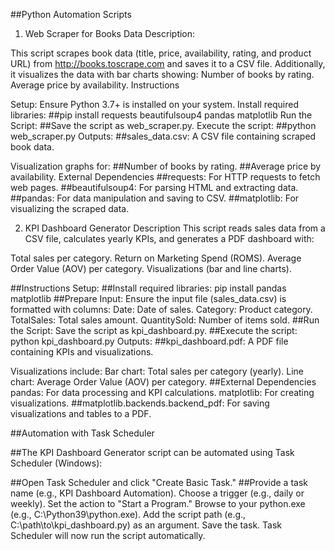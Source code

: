 ##Python Automation Scripts

1. Web Scraper for Books Data
Description:

This script scrapes book data (title, price, availability, rating, and product URL) from http://books.toscrape.com and saves it to a CSV file. 
Additionally, it visualizes the data with bar charts showing:
Number of books by rating.
Average price by availability.
Instructions

Setup:
Ensure Python 3.7+ is installed on your system.
Install required libraries:
##pip install requests beautifulsoup4 pandas matplotlib
Run the Script:
##Save the script as web_scraper.py.
Execute the script:
##python web_scraper.py
Outputs:
##sales_data.csv: A CSV file containing scraped book data.

Visualization graphs for:
##Number of books by rating.
##Average price by availability.
External Dependencies
##requests: For HTTP requests to fetch web pages.
##beautifulsoup4: For parsing HTML and extracting data.
##pandas: For data manipulation and saving to CSV.
##matplotlib: For visualizing the scraped data.


2. KPI Dashboard Generator
Description
This script reads sales data from a CSV file, calculates yearly KPIs, and generates a PDF dashboard with:

Total sales per category.
Return on Marketing Spend (ROMS).
Average Order Value (AOV) per category.
Visualizations (bar and line charts).


##Instructions
Setup:
##Install required libraries:
pip install pandas matplotlib
##Prepare Input:
Ensure the input file (sales_data.csv) is formatted with columns:
Date: Date of sales.
Category: Product category.
TotalSales: Total sales amount.
QuantitySold: Number of items sold.
##Run the Script:
Save the script as kpi_dashboard.py.
##Execute the script:
python kpi_dashboard.py
Outputs:
##kpi_dashboard.pdf: A PDF file containing KPIs and visualizations.

Visualizations include:
Bar chart: Total sales per category (yearly).
Line chart: Average Order Value (AOV) per category.
##External Dependencies
pandas: For data processing and KPI calculations.
matplotlib: For creating visualizations.
##matplotlib.backends.backend_pdf: For saving visualizations and tables to a PDF.


##Automation with Task Scheduler

##The KPI Dashboard Generator script can be automated using Task Scheduler (Windows):

##Open Task Scheduler and click "Create Basic Task."
##Provide a task name (e.g., KPI Dashboard Automation).
Choose a trigger (e.g., daily or weekly).
Set the action to "Start a Program."
Browse to your python.exe (e.g., C:\Python39\python.exe).
Add the script path (e.g., C:\path\to\kpi_dashboard.py) as an argument.
Save the task. Task Scheduler will now run the script automatically.
